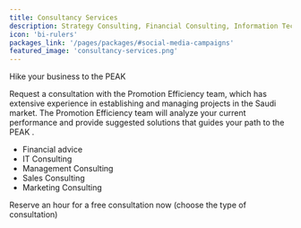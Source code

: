 ```yaml
---
title: Consultancy Services
description: Strategy Consulting, Financial Consulting, Information Technology Consulting, Management Consulting, Sales Consulting, Marketing Consulting.
icon: 'bi-rulers'
packages_link: '/pages/packages/#social-media-campaigns'
featured_image: 'consultancy-services.png'
---
```

Hike your business to the PEAK

Request a consultation with the Promotion Efficiency team, which has extensive experience in establishing and managing projects in the Saudi market. The  Promotion Efficiency team will analyze your current performance and provide suggested solutions that guides your path to the PEAK .

- Financial advice
- IT Consulting
- Management Consulting
- Sales Consulting
- Marketing Consulting

Reserve an hour for a free consultation now
(choose the type of consultation)
